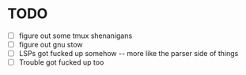# TODO

* [ ] figure out some tmux shenanigans
* [ ] figure out gnu stow
* [ ] LSPs got fucked up somehow -- more like the parser side of things
* [ ] Trouble got fucked up too
